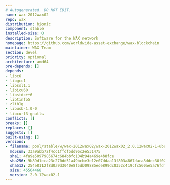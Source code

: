 ```yaml
---
# Autogenerated. DO NOT EDIT.
name: wax-2012wax02
repo: wax
distribution: bionic
component: stable
installed-size: 0
description: Software for the WAX network
homepage: https://github.com/worldwide-asset-exchange/wax-blockchain
maintainer: WAX Team
section: devel
priority: optional
architecture: amd64
pre-depends: []
depends:
- libc6
- libgcc1
- libssl1.1
- libicu60
- libstdc++6
- libtinfo5
- zlib1g
- libusb-1.0-0
- libcurl3-gnutls
conflicts: []
breaks: []
replaces: []
suggests: []
built-using: []
versions:
- filename: pool/stable/w/wax-2012wax02/wax-2012wax02_2.0.12wax02-1-ubuntu-18.04_amd64.deb
  md5sum: 33a9abb72f4cc1ffdf5dd96c2e531475
  sha1: 4fa9e5097985674c684bbfc104b94a469e4b8fce
  sha256: 9b89d1cca23c270dd51a49bcbe3e12e07ddaa13f803a867daca8ddec30f02203
  sha512: 254e8112f8d0a9d3040e8f5db09885ede899dc8352c419cfc560ae5a76fdf1f3ebda4eadb9b72042708dc9c5fb55218f8730b30255ea84b690fc8e4047d0cba2
  size: 45564468
  version: 2.0.12wax02-1
---
```

